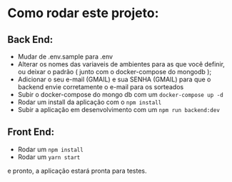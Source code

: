 # Como rodar este projeto:

## Back End:

- Mudar de .env.sample para .env
- Alterar os nomes das variaveis de ambientes para as que você definir, ou deixar o padrão ( junto com o docker-compose do mongodb );
- Adicionar o seu e-mail (GMAIL) e sua SENHA (GMAIL) para que o backend envie corretamente o e-mail para os sorteados
- Subir o docker-compose do mongo db com um `docker-compose up -d`
- Rodar um install da aplicação com o `npm install`
- Subir a aplicação em desenvolvimento com um `npm run backend:dev`

## Front End:

- Rodar um `npm install`
- Rodar um `yarn start`

e pronto, a aplicação estará pronta para testes.
